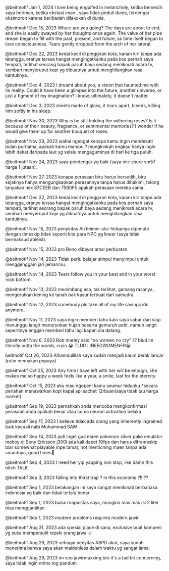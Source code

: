 @beitmotif Jan 1, 2024
I love being engulfed in melancholy, ketika bersedih saya beriman, ketika ekstasi iman , saya tidak peduli dunia, terdengar oksimoron karena beribadah dilakukan di dunia.
 
@beitmotif Dec 15, 2023
Where are you going? The days are about to end, and she is easily swayed by her thoughts once again. The valve of her pipe dream began to fill with the past, present, and future, as time itself began to lose consciousness. Tears gently dropped from the arch of her lateral.
 
@beitmotif Dec 22, 2023
kedai kecil di pinggiran kota, kanan kiri tanpa ada tetangga, oranye terasa hangat mengingatkanku pada kos pernah saya tempati, terlihat seorang bapak paruh baya sedang menikmati acara tv, sembari menyeruput kopi yg dibuatnya untuk menghilangkan rasa kantuknya.
 
@beitmotif Dec 4, 2023
I dreamt about you, a vision that haunted me with its reality. Could it have been a glimpse into the future, another universe, or just a figment of my imagination? I know, ultimately, it doesn't matter.
 
@beitmotif Dec 3, 2023
sheets made of glass, it tears apart,  bleeds, killing him softly in his sleep.
 
@beitmotif Nov 30, 2023
Why is he still holding the withering roses? Is it because of their beauty, fragrance, or sentimental memories? I wonder if he would give them up for another bouquet of roses.
 
@beitmotif Nov 29, 2023
wahai ngengat kenapa kamu ingin mendekati bulan purnama, apakah kamu mampu ? mungkinkah engkau hanya ingin lebih dekat daripada laut yg selalu mengaguminya di hari ke tiga puluh.
 
@beitmotif Nov 24, 2023
saya pendengar yg baik (saya mic shure sm57 harga 1 jutaan).
 
@beitmotif Nov 27, 2023
kenapa perasaan biru harus bersedih, biru sejatinya hanya mengungkapkan perasannya tanpa harus dihakimi, tolong tanyakan hex 87CEEB dan 75B0FE apakah perasaan mereka sama.
 
@beitmotif Dec 22, 2023
kedai kecil di pinggiran kota, kanan kiri tanpa ada tetangga, oranye terasa hangat mengingatkanku pada kos pernah saya tempati, terlihat seorang bapak paruh baya sedang menikmati acara tv, sembari menyeruput kopi yg dibuatnya untuk menghilangkan rasa kantuknya.
 
@beitmotif Nov 15, 2023
penyintas Alzheimer alur hidupnya dipenuhi dengan timeskip tidak seperti kita para NPC yg linear (saya tidak bermaksud ableist).
 
@beitmotif Nov 15, 2023
pro Bono dibayar amal perbuatan.
 
@beitmotif Nov 14, 2023
Tidak perlu belajar simpul menyimpul untuk menggenggam jari jemarimu.
 
@beitmotif Nov 14, 2023
Tears follow you in your best and in your worst rock bottom.
 
@beitmotif Nov 13, 2023
menimbang asa, tak terlihat, gamang rasanya, mengerutkan kening ke tanah bak kasur terbuat dari samudra.
 
@beitmotif Nov 12, 2023
somebody pls take all of my life savings idc anymore.
 
@beitmotif Nov 11, 2023
saya ingin memberi tahu kalo saya sabar dan siap menunggu langit menurunkan hujan beserta gemuruh petir, namun langit sepertinya enggan memberi tahu lagi kapan dia datang.
 
@beitmotif Nov 6, 2023
Bob marley said "no women no cry" ?? blud im literally outta the womb, cryin 😭 TLDR : INEEDWOMENFR😭

beitmotif Oct 26, 2023
Alhamdulillah saya sudah menjadi kaum berak lancar (rutin memakan pepaya)

@beitmotif Oct 25, 2023
Any time I have left with her will be enough, she makes me so happy a week feels like a year, a smile, last for the eternity

@beitmotif Oct 15, 2023
aku mau ngopeni kamu seumur hidupku *secara perlahan menawarkan kopi kapal api sachet 12rbuan(saya tidak tau harga market)

@beitmotif Sep 19, 2023
pernahkah anda mencoba mengkonfirmasi perasaan anda apakah benar atau cuma neuron activation belaka

@beitmotif Sep 17, 2023
I believe tidak ada orang yang inherently ingrained baik kecuali nabi Muhammad SAW

@beitmotif Sep 14, 2023
jadi inget gua maen pokemon silver pake emulator meboy di Sony Ericsson j300i ada kali dapet 10fps dan harus diframeskip biar somewhat playable mpe tamat, not mentioning maen tanpa ada soundnya, good times🥲 

@beitmotif Sep 4, 2023
I need her yip yapping non stop, like damn this bitch TALK

@beitmotif Sep 3, 2023
falling into thirst trap ? in this economy ?!!!??

@beitmotif Sep 1, 2023
belakangan ini saya sangat menikmati berbahasa indonesia yg baik dan tidak terlalu benar

@beitmotif Sep 1, 2023
bukan kapasitas saya, mungkin mas mas isi 2 liter bisa menggantikan

@beitmotif Sep 1, 2023
modern problems requires modern jawir

@beitmotif Aug 31, 2023
ada spesial place di sana, exclusive buat kompeni yg suka mempersulit rezeki orang jawa ☺️

@beitmotif Aug 29, 2023
sebagai penyitas ASPD akut, saya sudah menerima bahwa saya akan maidenless dalam waktu yg sangat lama.

@beitmotif Aug 29, 2023
im soo jawirmaxxing bro it's a tad bit concerning, saya tidak ingin nrimo ing pandum
